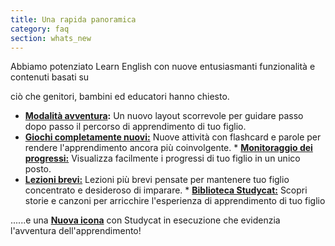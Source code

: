 ```yaml
---
title: Una rapida panoramica
category: faq
section: whats_new
---
```

Abbiamo potenziato Learn English con nuove entusiasmanti funzionalità e contenuti basati su

ciò che genitori, bambini ed educatori hanno chiesto.

* **[Modalità avventura](https://help.Studycat.com/hc/en-us/articles/40395054430233):** Un nuovo layout scorrevole per guidare passo dopo passo il percorso di apprendimento di tuo figlio.
* [**Giochi completamente nuovi:**](https://help.Studycat.com/hc/en-us/articles/40396868059161) Nuove attività con flashcard e parole per rendere l'apprendimento ancora più coinvolgente. * [**Monitoraggio dei progressi:**](https://help.Studycat.com/hc/en-us/articles/40392093954585) Visualizza facilmente i progressi di tuo figlio in un unico posto.
* [**Lezioni brevi:**](https://help.Studycat.com/hc/en-us/articles/40395054430233) Lezioni più brevi pensate per mantenere tuo figlio concentrato e desideroso di imparare. * [**Biblioteca Studycat:**](https://help.Studycat.com/hc/en-us/articles/40392018677401) Scopri storie e canzoni per arricchire l'esperienza di apprendimento di tuo figlio

......e una [**Nuova icona**](https://help.Studycat.com/hc/en-us/articles/40378210072217) con Studycat in esecuzione che evidenzia l'avventura dell'apprendimento!
